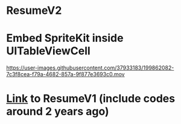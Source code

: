 # ResumeV2

# Embed SpriteKit inside UITableViewCell



https://user-images.githubusercontent.com/37933183/199862082-7c3f8cea-f79a-4682-857a-9f877e3693c0.mov



# [Link](https://github.com/hgtlzyc/Resume/blob/main/README.md#app) to ResumeV1 (include codes around 2 years ago)
